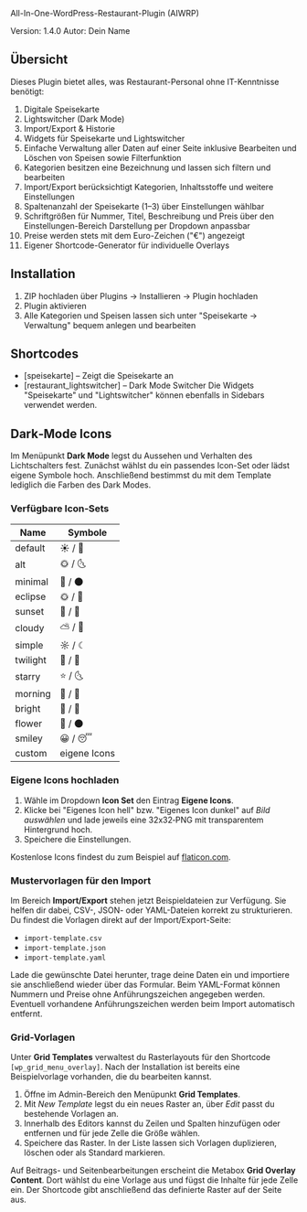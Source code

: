 All-In-One-WordPress-Restaurant-Plugin (AIWRP)

Version: 1.4.0
Autor: Dein Name

## Übersicht

Dieses Plugin bietet alles, was Restaurant-Personal ohne IT-Kenntnisse benötigt:

1. Digitale Speisekarte
2. Lightswitcher (Dark Mode)
3. Import/Export & Historie
4. Widgets für Speisekarte und Lightswitcher
5. Einfache Verwaltung aller Daten auf einer Seite inklusive Bearbeiten und Löschen von Speisen sowie Filterfunktion
6. Kategorien besitzen eine Bezeichnung und lassen sich filtern und bearbeiten
7. Import/Export berücksichtigt Kategorien, Inhaltsstoffe und weitere Einstellungen
8. Spaltenanzahl der Speisekarte (1–3) über Einstellungen wählbar
9. Schriftgrößen für Nummer, Titel, Beschreibung und Preis über den Einstellungen-Bereich Darstellung per Dropdown anpassbar
10. Preise werden stets mit dem Euro-Zeichen ("€") angezeigt
11. Eigener Shortcode-Generator für individuelle Overlays

## Installation

1. ZIP hochladen über Plugins → Installieren → Plugin hochladen  
2. Plugin aktivieren  
3. Alle Kategorien und Speisen lassen sich unter
   "Speisekarte → Verwaltung" bequem anlegen und bearbeiten

## Shortcodes

- [speisekarte] – Zeigt die Speisekarte an
- [restaurant_lightswitcher] – Dark Mode Switcher
Die Widgets "Speisekarte" und "Lightswitcher" können ebenfalls in Sidebars verwendet werden.

## Dark‑Mode Icons

Im Menüpunkt **Dark Mode** legst du Aussehen und Verhalten des Lichtschalters fest.
Zunächst wählst du ein passendes Icon-Set oder lädst eigene Symbole hoch. Anschließend bestimmst du mit dem Template lediglich die Farben des Dark Modes.

### Verfügbare Icon‑Sets

| Name      | Symbole |
|-----------|---------|
| default   | ☀️ / 🌙 |
| alt       | 🌞 / 🌜 |
| minimal   | 🔆 / 🌑 |
| eclipse   | 🌞 / 🌚 |
| sunset    | 🌇 / 🌃 |
| cloudy    | ⛅ / 🌙 |
| simple    | ☼ / ☾ |
| twilight  | 🌄 / 🌌 |
| starry    | ⭐ / 🌜 |
| morning   | 🌅 / 🌠 |
| bright    | 🔆 / 🔅 |
| flower    | 🌻 / 🌑 |
| smiley    | 😀 / 😴 |
| custom    | eigene Icons |

### Eigene Icons hochladen

1. Wähle im Dropdown **Icon Set** den Eintrag **Eigene Icons**.
2. Klicke bei "Eigenes Icon hell" bzw. "Eigenes Icon dunkel" auf *Bild auswählen* und lade jeweils eine 32x32‑PNG mit transparentem Hintergrund hoch.
3. Speichere die Einstellungen.

Kostenlose Icons findest du zum Beispiel auf [flaticon.com](https://www.flaticon.com).


### Mustervorlagen für den Import

Im Bereich **Import/Export** stehen jetzt Beispieldateien zur Verfügung.
Sie helfen dir dabei, CSV-, JSON- oder YAML-Dateien korrekt zu strukturieren.
Du findest die Vorlagen direkt auf der Import/Export-Seite:

- `import-template.csv`
- `import-template.json`
- `import-template.yaml`

Lade die gewünschte Datei herunter, trage deine Daten ein und importiere sie anschließend wieder über das Formular.
Beim YAML-Format können Nummern und Preise ohne Anführungszeichen angegeben werden. Eventuell vorhandene Anführungszeichen werden beim Import automatisch entfernt.

### Grid-Vorlagen

Unter **Grid Templates** verwaltest du Rasterlayouts für den Shortcode `[wp_grid_menu_overlay]`.
Nach der Installation ist bereits eine Beispielvorlage vorhanden, die du bearbeiten kannst.

1. Öffne im Admin-Bereich den Menüpunkt **Grid Templates**.
2. Mit *New Template* legst du ein neues Raster an, über *Edit* passt du bestehende Vorlagen an.
3. Innerhalb des Editors kannst du Zeilen und Spalten hinzufügen oder entfernen und für jede Zelle die Größe wählen.
4. Speichere das Raster. In der Liste lassen sich Vorlagen duplizieren, löschen oder als Standard markieren.

Auf Beitrags- und Seitenbearbeitungen erscheint die Metabox **Grid Overlay Content**.
Dort wählst du eine Vorlage aus und fügst die Inhalte für jede Zelle ein.
Der Shortcode gibt anschließend das definierte Raster auf der Seite aus.

